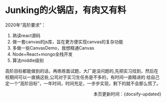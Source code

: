 # Junking的火锅店，有肉又有料

2020年“高阶要求”：
1. 熟读react源码
2. 做一套canvas的js库，旨在更方便实现canvas的复杂功能
3. 多做一些CanvasDemo，我想精通Canvas
4. Node+React+mongo全栈开发
5. 算法middle级别


高阶目标都能做到的话，再练练面试题，大厂是没问题的,先把实习找到，然后在校期间可以一直搞这些,公司对于实习生任务是不多的，有时间一直精进的
给自己定一个“高阶目标”，一年时间，时间充足，一步步实现，剩下的就不会那么慌了。


<div style="float: right"> 本页更新时间：{docsify-updated} </div>
